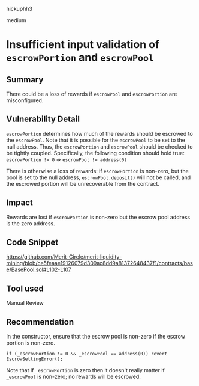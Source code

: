 hickuphh3

medium

# Insufficient input validation of `escrowPortion` and `escrowPool`

## Summary
There could be a loss of rewards if `escrowPool` and `escrowPortion` are misconfigured.

## Vulnerability Detail
`escrowPortion` determines how much of the rewards should be escrowed to the `escrowPool`. Note that it is possible for the `escrowPool` to be set to the null address. Thus, the `escrowPortion` and `escrowPool` should be checked to be tightly coupled. Specifically, the following condition should hold true: `escrowPortion != 0` => `escrowPool != address(0)`

There is otherwise a loss of rewards: if `escrowPortion` is non-zero, but the pool is set to the null address, `escrowPool.deposit()` will not be called, and the escrowed portion will be unrecoverable from the contract.

## Impact
Rewards are lost if `escrowPortion` is non-zero but the escrow pool address is the zero address.

## Code Snippet
https://github.com/Merit-Circle/merit-liquidity-mining/blob/ce5feaae19126079d309ac8dd9a81372648437f1/contracts/base/BasePool.sol#L102-L107

## Tool used
Manual Review

## Recommendation
In the constructor, ensure that the escrow pool is non-zero if the escrow portion is non-zero.

```solidity
if (_escrowPortion != 0 && _escrowPool == address(0)) revert EscrowSettingError();
```

Note that if `_escrowPortion` is zero then it doesn't really matter if `_escrowPool` is non-zero; no rewards will be escrowed.
   
